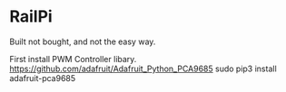 # RailPi
Built not bought, and not the easy way.



First install PWM Controller libary.
https://github.com/adafruit/Adafruit_Python_PCA9685
sudo pip3 install adafruit-pca9685

